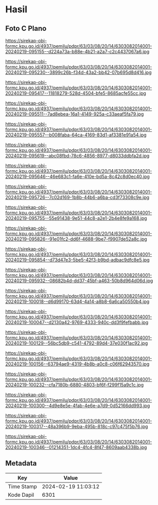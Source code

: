 # Hasil

## Foto C Plano

https://sirekap-obj-formc.kpu.go.id/4937/pemilu/pdpr/63/03/08/20/14/6303082014001-20240219-095155--d224a73a-b88e-4b21-a2a7-c2c4437067a6.jpg

https://sirekap-obj-formc.kpu.go.id/4937/pemilu/pdpr/63/03/08/20/14/6303082014001-20240219-095230--3899c26b-f34d-43a2-bb42-07b695d8d416.jpg

https://sirekap-obj-formc.kpu.go.id/4937/pemilu/pdpr/63/03/08/20/14/6303082014001-20240219-095417--11818279-528d-4504-bfe5-8685acfe55cc.jpg

https://sirekap-obj-formc.kpu.go.id/4937/pemilu/pdpr/63/03/08/20/14/6303082014001-20240219-095511--7ad8ebea-16a1-4149-925a-c33aeaf5fa79.jpg

https://sirekap-obj-formc.kpu.go.id/4937/pemilu/pdpr/63/03/08/20/14/6303082014001-20240219-095557--b008faba-64ca-4169-83d1-af3381e91a54.jpg

https://sirekap-obj-formc.kpu.go.id/4937/pemilu/pdpr/63/03/08/20/14/6303082014001-20240219-095619--abc08fbd-78c6-4856-8977-d8033ddbfa2d.jpg

https://sirekap-obj-formc.kpu.go.id/4937/pemilu/pdpr/63/03/08/20/14/6303082014001-20240219-095646--46e683c1-fa6e-410e-bd5a-8c42c8d0ec40.jpg

https://sirekap-obj-formc.kpu.go.id/4937/pemilu/pdpr/63/03/08/20/14/6303082014001-20240219-095726--7c02d169-1b8b-44b6-a6ba-cd3f73308c9e.jpg

https://sirekap-obj-formc.kpu.go.id/4937/pemilu/pdpr/63/03/08/20/14/6303082014001-20240219-095755--55e91438-9e51-44c8-a2e1-2b4e8fe9a168.jpg

https://sirekap-obj-formc.kpu.go.id/4937/pemilu/pdpr/63/03/08/20/14/6303082014001-20240219-095826--91e01fc2-dd6f-4688-9be7-f9907de52a8c.jpg

https://sirekap-obj-formc.kpu.go.id/4937/pemilu/pdpr/63/03/08/20/14/6303082014001-20240219-095854--d73d47e3-5be5-42f3-b9bd-adbac9dfc8e5.jpg

https://sirekap-obj-formc.kpu.go.id/4937/pemilu/pdpr/63/03/08/20/14/6303082014001-20240219-095932--08682b4d-dd37-45bf-a463-50b8d964d06d.jpg

https://sirekap-obj-formc.kpu.go.id/4937/pemilu/pdpr/63/03/08/20/14/6303082014001-20240219-100018--d6d99170-63d4-4a14-a8b8-6a6ca50550b4.jpg

https://sirekap-obj-formc.kpu.go.id/4937/pemilu/pdpr/63/03/08/20/14/6303082014001-20240219-100047--d2130a42-9769-4333-940c-dd3f9fefbabb.jpg

https://sirekap-obj-formc.kpu.go.id/4937/pemilu/pdpr/63/03/08/20/14/6303082014001-20240219-100129--56bc5db9-c541-4792-89d4-37e030f1ac92.jpg

https://sirekap-obj-formc.kpu.go.id/4937/pemilu/pdpr/63/03/08/20/14/6303082014001-20240219-100156--63794ae9-4319-4b8b-a0c8-c06f62943570.jpg

https://sirekap-obj-formc.kpu.go.id/4937/pemilu/pdpr/63/03/08/20/14/6303082014001-20240219-100232--cfa7180b-6880-4803-bf6f-f299f15a9c1c.jpg

https://sirekap-obj-formc.kpu.go.id/4937/pemilu/pdpr/63/03/08/20/14/6303082014001-20240219-100300--4d9e8e5e-4fab-4e6e-a7d9-0d52166dd993.jpg

https://sirekap-obj-formc.kpu.go.id/4937/pemilu/pdpr/63/03/08/20/14/6303082014001-20240219-100317--48a396b9-9eba-495b-818c-c97c475f5b76.jpg

https://sirekap-obj-formc.kpu.go.id/4937/pemilu/pdpr/63/03/08/20/14/6303082014001-20240219-100346--01214351-1dc4-4fc4-8f47-8609aab4338b.jpg


## Metadata

| Key        | Value               |
| ---------- | ------------------- |
| Time Stamp | 2024-02-19 11:03:12 |
| Kode Dapil | 6301                |



